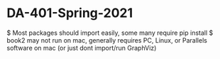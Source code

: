 # DA-401-Spring-2021
$ Most packages should import easily, some many require pip install
$ book2 may not run on mac, generally requires PC, Linux, or Parallels software on mac (or just dont import/run GraphViz)
